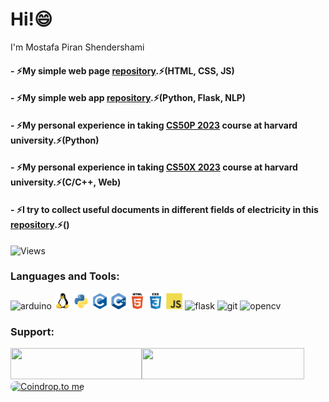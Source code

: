 # Hi!😄
I'm Mostafa Piran Shendershami 
#### - ⚡My simple web page [repository](https://github.com/mostafapiran/S_webpage).⚡(HTML, CSS, JS)
#### - ⚡My simple web app [repository](https://github.com/mostafapiran/CS50P_2023/tree/main/project).⚡(Python, Flask, NLP)
#### - ⚡My personal experience in taking [CS50P 2023](https://github.com/mostafapiran/CS50P_2023) course at harvard university.⚡(Python)
#### - ⚡My personal experience in taking [CS50X 2023](https://github.com/mostafapiran/CS50X_2023) course at harvard university.⚡(C/C++, Web)
#### - ⚡I try to collect useful documents in different fields of electricity in this [repository](https://github.com/mostafapiran/Electron).⚡()
![Views](https://komarev.com/ghpvc/?username=mostafapiran&color=blue)

<h3 align="left">Languages and Tools:</h3>
<p align="left">
   <img src="https://cdn.worldvectorlogo.com/logos/arduino-1.svg" alt="arduino" width="26" height="26"/>
   <img src="https://raw.githubusercontent.com/devicons/devicon/master/icons/linux/linux-original.svg" alt="linux" width="26" height="26"/>
   <img src="https://raw.githubusercontent.com/devicons/devicon/master/icons/python/python-original.svg" alt="python" width="26" height="26"/>
   <img src="https://raw.githubusercontent.com/devicons/devicon/master/icons/c/c-original.svg" alt="c" width="26" height="26"/>
   <img src="https://raw.githubusercontent.com/devicons/devicon/master/icons/cplusplus/cplusplus-original.svg" alt="cplusplus" width="26" height="26"/>
   <img src="https://raw.githubusercontent.com/devicons/devicon/master/icons/html5/html5-original-wordmark.svg" alt="html" width="26" height="26"/>
   <img src="https://raw.githubusercontent.com/devicons/devicon/master/icons/css3/css3-original-wordmark.svg" alt="css" width="26" height="26"/>
   <img src="https://raw.githubusercontent.com/devicons/devicon/master/icons/javascript/javascript-original.svg" alt="javascript" width="26" height="26"/>
   <img src="https://www.vectorlogo.zone/logos/pocoo_flask/pocoo_flask-icon.svg" alt="flask" width="26" height="26"/>
   <img src="https://www.vectorlogo.zone/logos/git-scm/git-scm-icon.svg" alt="git" width="26" height="26"/>
   <img src="https://www.vectorlogo.zone/logos/opencv/opencv-icon.svg" alt="opencv" width="26" height="26"/>
</p>


<h3 align="left">Support:</h3>
<p><a href="https://www.buymeacoffee.com/mostafapiran"> <img align="left" src="https://cdn.buymeacoffee.com/buttons/v2/default-yellow.png" height="50" width="210" /></a>
   <a href="http://www.coffeete.ir/mostafapiran">       <img src="http://www.coffeete.ir/images/buttons/lemonchiffon.png" height="50" width="180" style="width:260px;" />
   <a href="https://coindrop.to/mostafa" target="_blank"><img src="https://coindrop.to/embed-button.png" style="border-radius: 10px; height: 57px !important;width: 229px !important;" alt="Coindrop.to me"></img></a>
</a>
</p>



<!--
**mostafapiran/mostafapiran** is a ✨ _special_ ✨ repository because its `README.md` (this file) appears on your GitHub profile.

Here are some ideas to get you started:

- 🔭 I’m currently working on ...
- 🌱 I’m currently learning ...
- 👯 I’m looking to collaborate on ...
- 🤔 I’m looking for help with ...
- 💬 Ask me about ...
- 📫 How to reach me: ...
- 😄 Pronouns: ...
- ⚡ Fun fact: ...
-->

